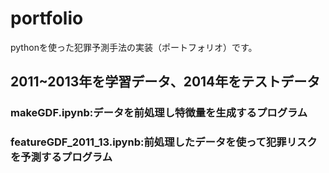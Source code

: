 # portfolio
pythonを使った犯罪予測手法の実装（ポートフォリオ）です。

## 2011~2013年を学習データ、2014年をテストデータ
### makeGDF.ipynb:データを前処理し特徴量を生成するプログラム
### featureGDF_2011_13.ipynb:前処理したデータを使って犯罪リスクを予測するプログラム
